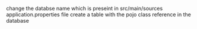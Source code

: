 change the databse name which is preseint in src/main/sources application.properties file 
create a table with the pojo class reference in the database 

